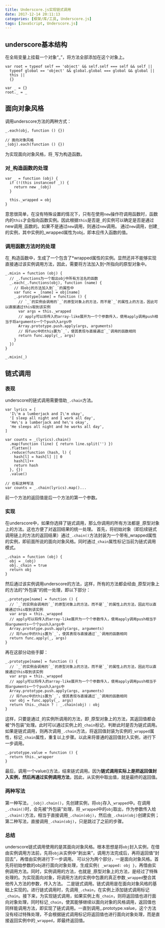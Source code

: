 ```yaml
---
title: Underscore.js实现链式调用
date: 2017-12-14 20:11:13
categories: [框架/库/工具, Underscore.js]
tags: [JavaScript, Underscore.js]
---
```


## underscore基本结构

在全局变量上挂载一个对象“_”，将方法全部添加在这个对象上。

```
var root = typeof self == 'object' && self.self === self && self ||
  typeof global == 'object' && global.global === global && global ||
  this ||
  {}

var _ = {}
root._ = _
```

## 面向对象风格

调用underscore方法的两种方式：

```
_.each(obj, function () {})

// 面向对象风格
_(obj).each(function () {})
```

为实现面向对象风格，将`_`写为构造函数。

<!-- more -->

### 对`_`构造函数的处理

```
var _ = function (obj) {
  if (!(this instanceof _)) {
    return new _(obj)
  }

  this._wrapped = obj
}
```

意思很简单，在没有特殊设置的情况下，只有在使用`new`操作符调用函数时，函数内的`this`才会指向函数实例。因此根据`this`是否是`_`的实例可以确定是否是通过new调用`_`函数的。如果不是通过`new`调用，则通过`new`调用。
通过`new`调用，创建`_`的实例，其中实例的_wrapped属性为obj，即本应传入函数的值。

### 调用函数方法时的处理

在`_`构造函数中，生成了一个包含了*wrapped属性的实例。显然还并不能够实现直接通过该实例调用方法，因此，需要将方法加入到`*`所指向的原型对象中。

```
_.mixin = function (obj) {
  // _.functions为一个取出obj中所有方法名的函数
  _.each(_.functions(obj), function (name) {
    // 将obj的方法加入到`_`的属性中
    var func = _[name] = obj[name]
    _.prototype[name] = function () {
      // `_`的实例会调用的`_`的原型对象上的方法，而不是`_`的属性上的方法，因此可以直接通过this取到该实例
      var args = this._wrapped
      // apply可以将传入的array-like展开为一个个参数传入，使用apply调用push相当于将arguments一个个push入args中
      Array.prototype.push.apply(args, arguments)
      // 将func中的this置为`_`，使其表现与直接通过`_`调用的函数相同
      return func.apply(_, args)
    }
  })
}

_.mixin(_)
```

## 链式调用

### 表现

underscore的链式调用需要借助`_.chain`方法。

```
var lyrics = [
  'I\'m a lumberjack and I\'m okay',
  'I sleep all night and I work all day',
  'He\'s a lumberjack and he\'s okay',
  'He sleeps all night and he works all day',
]

var counts = _(lyrics).chain()
  .map(function (line) { return line.split('') })
  .flatten()
  .reduce(function (hash, l) {
    hash[l] = hash[l] || 0
    hash[l]++
    return hash
  }, {})
  .value()

// 也有这种写法
var counts = _.chain(lyrics).map()...
```

前一个方法的返回值是后一个方法的第一个参数。

### 实现

在underscore中，如果你选择了链式调用，那么你调用的所有方法都是`_`原型对象上的方法。这也方便了对返回结果的统一处理。
首先，将初始对象（即后续链式调用链上的方法的返回结果）通过`_.chain()`方法封装为一个带有_wrapped属性的实例，即前面所说的面向对象风格。同时通过`_chain`属性标记当前为链式调用模式。

```
_.chain = function (obj) {
  obj = _(obj)
  obj._chain = true
  return obj
}
```

然后通过该实例调用underscore的方法，这样，所有的方法都会经由`_`原型对象上的方法的“外包装”的统一处理，即以下部分：

```
_.prototype[name] = function () {
  // `_`的实例会调用的`_`的原型对象上的方法，而不是`_`的属性上的方法，因此可以直接通过this取到该实例
  var args = this._wrapped
  // apply可以将传入的array-like展开为一个个参数传入，使用apply调用push相当于将arguments一个个push入args中
  Array.prototype.push.apply(args, arguments)
  // 将func中的this置为`_`，使其表现与直接通过`_`调用的函数相同
  return func.apply(_, args)
}
```

再在这部分动些手脚：

```
_.prototype[name] = function () {
  // `_`的实例会调用的`_`的原型对象上的方法，而不是`_`的属性上的方法，因此可以直接通过this取到该实例
  var args = this._wrapped
  // apply可以将传入的array-like展开为一个个参数传入，使用apply调用push相当于将arguments一个个push入args中
  Array.prototype.push.apply(args, arguments)
  // 将func中的this置为`_`，使其表现与直接通过`_`调用的函数相同
  var obj = func.apply(_, args)
  return this._chain ? : _.chain(obj) : obj
}
```

这样，只要是通过`_`的实例所调用的方法，即`_`原型对象上的方法，其返回值都会被“外包装”处理。此时可以通过实例上的`_chain`标记，判断此时是否为链式调用。如果是链式调用，则再次调用`_.chain`方法，将返回值封装为实例的`_wrapped`属性，标记`_chain`属性，重复以上步骤。以此来将普通的返回值封入实例，进行下一步调用。

```
_.prototype.value = function () {
  return this._wrapper
}
```

最后，调用一个value()方法，结束链式调用。因为**链式调用实际上是把返回值封入实例，然后再通过实例调用方法**，因此，从实例中取出值，就是最终的返回值。

### 两种写法

第一种写法，`_(obj).chain()`，先创建实例，将`obj`存入`_wrapped`中。在调用`_.chain()`时，会先被“外包装”处理，将`_wrapped`中的`obj`取出，作为参数传入给`_.chain()`方法，相当于直接调用`_.chain(obj)`，然后由`_.chain(obj)`创建实例；
第二种写法，直接调用`_.chain(obj)`，只是跳过了之前的步骤。

### 总结

underscore链式调用使用的是其面向对象风格。根本思想是将`obj`封入实例，在借由实例调用方法前，先将`obj`从实例中“剥出来”，调用方法完成后，再将返回值“封回去”，再借由实例进行下一步调用。
可以分为两个部分，一是面向对象风格。首先将初始参数的obj进行面向对象处理，生成实例`{ _wrapped: obj }`，再借由实例调用方法。同时，实例调用的方法，也就是`_`原型对象上的方法，是经过了特殊处理的。为实现面向对象，将调用方法的实例中包裹的真正参数`_wrapped`整合其他传入方法的参数，传入方法。
二是链式调用。链式调用是在面向对象风格的基础上实现的。进行链式调用时，先调用`_.chain`，在实例上添加链式调用标记`_chain`。接下来，为实现链式调用，如果实例上有`_chain`，则将返回值也进行面向对象处理，同时标记`_chain`，使其能够继续以面向对象的风格调用，返回值也同样能调用方法，即实现了链式调用。一直到调用_.prototype.value，这个方法没有经过特殊处理，不会根据链式调用标记将返回值也进行面向对象处理，而是直接返回实例中的`_wrapped`，即最终返回值。
